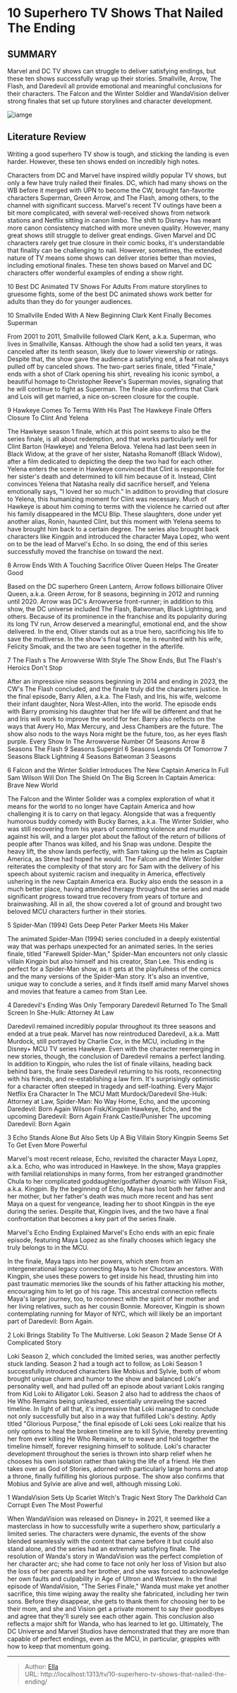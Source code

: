 # 10 Superhero TV Shows That Nailed The Ending


## SUMMARY 


 Marvel and DC TV shows can struggle to deliver satisfying endings, but these ten shows successfully wrap up their stories. 
 Smallville, Arrow, The Flash, and Daredevil all provide emotional and meaningful conclusions for their characters. 
 The Falcon and the Winter Soldier and WandaVision deliver strong finales that set up future storylines and character development. 

![iamge](https://static1.srcdn.com/wordpress/wp-content/uploads/2024/01/a-split-image-of-barry-allen-in-the-flash-series-finale-and-scarlet-witch-in-the-wandavision-series-finale.jpg)

## Literature Review
Writing a good superhero TV show is tough, and sticking the landing is even harder. However, these ten shows ended on incredibly high notes.




Characters from DC and Marvel have inspired wildly popular TV shows, but only a few have truly nailed their finales. DC, which had many shows on the WB before it merged with UPN to become the CW, brought fan-favorite characters Superman, Green Arrow, and The Flash, among others, to the channel with significant success. Marvel&#39;s recent TV outings have been a bit more complicated, with several well-received shows from network stations and Netflix sitting in canon limbo. The shift to Disney&#43; has meant more canon consistency matched with more uneven quality.
However, many great shows still struggle to deliver great endings. Given Marvel and DC characters rarely get true closure in their comic books, it&#39;s understandable that finality can be challenging to nail. However, sometimes, the extended nature of TV means some shows can deliver stories better than movies, including emotional finales. These ten shows based on Marvel and DC characters offer wonderful examples of ending a show right.
            
 
 10 Best DC Animated TV Shows For Adults 
From mature storylines to gruesome fights, some of the best DC animated shows work better for adults than they do for younger audiences.













 








 10  Smallville Ended With A New Beginning 
Clark Kent Finally Becomes Superman
        

From 2001 to 2011, Smallville followed Clark Kent, a.k.a. Superman, who lives in Smallville, Kansas. Although the show had a solid ten years, it was canceled after its tenth season, likely due to lower viewership or ratings. Despite that, the show gave the audience a satisfying end, a feat not always pulled off by canceled shows. The two-part series finale, titled &#34;Finale,&#34; ends with a shot of Clark opening his shirt, revealing his iconic symbol, a beautiful homage to Christopher Reeve&#39;s Superman movies, signaling that he will continue to fight as Superman. The finale also confirms that Clark and Lois will get married, a nice on-screen closure for the couple.





 9  Hawkeye Comes To Terms With His Past 
The Hawkeye Finale Offers Closure To Clint And Yelena
        

The Hawkeye season 1 finale, which at this point seems to also be the series finale, is all about redemption, and that works particularly well for Clint Barton (Hawkeye) and Yelena Belova. Yelena had last been seen in Black Widow, at the grave of her sister, Natasha Romanoff (Black Widow), after a film dedicated to depicting the deep the two had for each other. Yelena enters the scene in Hawkeye convinced that Clint is responsible for her sister&#39;s death and determined to kill him because of it. Instead, Clint convinces Yelena that Natasha really did sacrifice herself, and Yelena emotionally says, &#34;I loved her so much.&#34;
In addition to providing that closure to Yelena, this humanizing moment for Clint was necessary. Much of Hawkeye is about him coming to terms with the violence he carried out after his family disappeared in the MCU Blip. These slaughters, done under yet another alias, Ronin, haunted Clint, but this moment with Yelena seems to have brought him back to a certain degree. The series also brought back characters like Kingpin and introduced the character Maya Lopez, who went on to be the lead of Marvel&#39;s Echo. In so doing, the end of this series successfully moved the franchise on toward the next.





 8  Arrow Ends With A Touching Sacrifice 
Oliver Queen Helps The Greater Good
        

Based on the DC superhero Green Lantern, Arrow follows billionaire Oliver Queen, a.k.a. Green Arrow, for 8 seasons, beginning in 2012 and running until 2020. Arrow was DC&#39;s Arrowverse front-runner; in addition to this show, the DC universe included The Flash, Batwoman, Black Lightning, and others. Because of its prominence in the franchise and its popularity during its long TV run, Arrow deserved a meaningful, emotional end, and the show delivered. In the end, Oliver stands out as a true hero, sacrificing his life to save the multiverse. In the show&#39;s final scene, he is reunited with his wife, Felicity Smoak, and the two are seen together in the afterlife.





 7  The Flash  s The Arrowverse With Style 
The Show Ends, But The Flash&#39;s Heroics Don&#39;t Stop
        

After an impressive nine seasons beginning in 2014 and ending in 2023, the CW&#39;s The Flash concluded, and the finale truly did the characters justice. In the final episode, Barry Allen, a.k.a. The Flash, and Iris, his wife, welcome their infant daughter, Nora West-Allen, into the world. The episode ends with Barry promising his daughter that her life will be different and that he and Iris will work to improve the world for her. Barry also reflects on the ways that Avery Ho, Max Mercury, and Jess Chambers are the future. The show also nods to the ways Nora might be the future, too, as her eyes flash purple.
  Every Show In The Arrowverse   Number Of Seasons    Arrow   8 Seasons    The Flash   9 Seasons    Supergirl   6 Seasons    Legends Of Tomorrow   7 Seasons    Black Lightning   4 Seasons    Batwoman   3 Seasons    





 6  Falcon and the Winter Soldier Introduces The New Captain America In Full 
Sam Wilson Will Don The Shield On The Big Screen In Captain America: Brave New World


 







The Falcon and the Winter Solider was a complex exploration of what it means for the world to no longer have Captain America and how challenging it is to carry on that legacy. Alongside that was a frequently humorous buddy comedy with Bucky Barnes, a.k.a. The Winter Soldier, who was still recovering from his years of committing violence and murder against his will, and a larger plot about the fallout of the return of billions of people after Thanos was killed, and his Snap was undone.
Despite the heavy lift, the show lands perfectly, with Sam taking up the helm as Captain America, as Steve had hoped he would. The Falcon and the Winter Soldier reiterates the complexity of that story arc for Sam with the delivery of his speech about systemic racism and inequality in America, effectively ushering in the new Captain America era. Bucky also ends the season in a much better place, having attended therapy throughout the series and made significant progress toward true recovery from years of torture and brainwashing. All in all, the show covered a lot of ground and brought two beloved MCU characters further in their stories.





 5  Spider-Man (1994) Gets Deep 
Peter Parker Meets His Maker
        

The animated Spider-Man (1994) series concluded in a deeply existential way that was perhaps unexpected for an animated series. In the series finale, titled &#34;Farewell Spider-Man,&#34; Spider-Man encounters not only classic villain Kingpin but also himself and his creator, Stan Lee. This ending is perfect for a Spider-Man show, as it gets at the playfulness of the comics and the many versions of the Spider-Man story. It&#39;s also an inventive, unique way to conclude a series, and it finds itself amid many Marvel shows and movies that feature a cameo from Stan Lee.





 4  Daredevil&#39;s Ending Was Only Temporary 
Daredevil Returned To The Small Screen In She-Hulk: Attorney At Law
        

Daredevil remained incredibly popular throughout its three seasons and ended at a true peak. Marvel has now reintroduced Daredevil, a.k.a. Matt Murdock, still portrayed by Charlie Cox, in the MCU, including in the Disney&#43; MCU TV series Hawkeye. Even with the character reemerging in new stories, though, the conclusion of Daredevil remains a perfect landing. In addition to Kingpin, who rules the list of finale villains, heading back behind bars, the finale sees Daredevil returning to his roots, reconnecting with his friends, and re-establishing a law firm. It&#39;s surprisingly optimistic for a character often steeped in tragedy and self-loathing.
  Every Major Netflix Era Character In The MCU      Matt Murdock/Daredevil   She-Hulk: Attorney at Law, Spider-Man: No Way Home, Echo, and the upcoming Daredevil: Born Again    Wilson Fisk/Kingpin   Hawkeye, Echo, and the upcoming Daredevil: Born Again    Frank Castle/Punisher   The upcoming Daredevil: Born Again    





 3  Echo Stands Alone But Also Sets Up A Big Villain Story 
Kingpin Seems Set To Get Even More Powerful
        

Marvel&#39;s most recent release, Echo, revisited the character Maya Lopez, a.k.a. Echo, who was introduced in Hawkeye. In the show, Maya grapples with familial relationships in many forms, from her estranged grandmother Chula to her complicated goddaughter/godfather dynamic with Wilson Fisk, a.k.a. Kingpin. By the beginning of Echo, Maya has lost both her father and her mother, but her father&#39;s death was much more recent and has sent Maya on a quest for vengeance, leading her to shoot Kingpin in the eye during the series. Despite that, Kingpin lives, and the two have a final confrontation that becomes a key part of the series finale.
            
 
 Marvel&#39;s Echo Ending Explained 
Marvel&#39;s Echo ends with an epic finale episode, featuring Maya Lopez as she finally chooses which legacy she truly belongs to in the MCU.




In the finale, Maya taps into her powers, which stem from an intergenerational legacy connecting Maya to her Choctaw ancestors. With Kingpin, she uses these powers to get inside his head, thrusting him into past traumatic memories like the sounds of his father attacking his mother, encouraging him to let go of his rage. This ancestral connection reflects Maya&#39;s larger journey, too, to reconnect with the spirit of her mother and her living relatives, such as her cousin Bonnie. Moreover, Kingpin is shown contemplating running for Mayor of NYC, which will likely be an important part of Daredevil: Born Again.





 2  Loki Brings Stability To The Multiverse. 
Loki Season 2 Made Sense Of A Complicated Story


 







Loki Season 2, which concluded the limited series, was another perfectly stuck landing. Season 2 had a tough act to follow, as Loki Season 1 successfully introduced characters like Mobius and Sylvie, both of whom brought unique charm and humor to the show and balanced Loki&#39;s personality well, and had pulled off an episode about variant Lokis ranging from Kid Loki to Alligator Loki. Season 2 also had to address the chaos of He Who Remains being unleashed, essentially unraveling the sacred timeline. In light of all that, it&#39;s impressive that Loki managed to conclude not only successfully but also in a way that fulfilled Loki&#39;s destiny.
Aptly titled &#34;Glorious Purpose,&#34; the final episode of Loki sees Loki realize that his only options to heal the broken timeline are to kill Sylvie, thereby preventing her from ever killing He Who Remains, or to weave and hold together the timeline himself, forever resigning himself to solitude. Loki&#39;s character development throughout the series is thrown into sharp relief when he chooses his own isolation rather than taking the life of a friend. He then takes over as God of Stories, adorned with particularly large horns and atop a throne, finally fulfilling his glorious purpose. The show also confirms that Mobius and Sylvie are alive and well, although missing Loki.





 1  WandaVision Sets Up Scarlet Witch&#39;s Tragic Next Story 
The Darkhold Can Corrupt Even The Most Powerful


 







When WandaVision was released on Disney&#43; in 2021, it seemed like a masterclass in how to successfully write a superhero show, particularly a limited series. The characters were dynamic, the events of the show blended seamlessly with the content that came before it but could also stand alone, and the series had an extremely satisfying finale. The resolution of Wanda&#39;s story in WandaVision was the perfect completion of her character arc; she had come to face not only her loss of Vision but also the loss of her parents and her brother, and she was forced to acknowledge her own faults and culpability in Age of Ultron and Westview.
In the final episode of WandaVision, &#34;The Series Finale,&#34; Wanda must make yet another sacrifice, this time wiping away the reality she fabricated, including her twin sons. Before they disappear, she gets to thank them for choosing her to be their mom, and she and Vision get a private moment to say their goodbyes and agree that they&#39;ll surely see each other again. This conclusion also reflects a major shift for Wanda, who has learned to let go. Ultimately, The DC Universe and Marvel Studios have demonstrated that they are more than capable of perfect endings, even as the MCU, in particular, grapples with how to keep that momentum going.

---

> Author: [Ella](https://instagram.hk.cn/)  
> URL: http://localhost:1313/tv/10-superhero-tv-shows-that-nailed-the-ending/  

